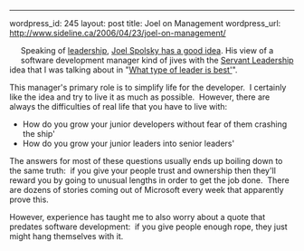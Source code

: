 --- 
wordpress_id: 245
layout: post
title: Joel on Management
wordpress_url: http://www.sideline.ca/2006/04/23/joel-on-management/

<p><img alt="" hspace="10" src="http://ise.uvic.ca/Library/SLT/images/Hanging.JPG" align="left" vspace="10" border="0" />Speaking of <a href="http://blogs.sideline.ca/archive/2006/04/22/Whattypeofleaderisbest.aspx">leadership</a>, <a href="http://blogs.sideline.ca/archive/2006/04/22/Whattypeofleaderisbest.aspx">Joel Spolsky has a good idea</a>. His view of a software development manager kind of jives with the <a href="http://www.greenleaf.org/leadership/servant-leadership/What-is-Servant-Leadership.html">Servant Leadership</a> idea that I was talking about in "<a href="http://blogs.sideline.ca/archive/2006/04/22/whattypeofleaderisbest.aspx">What type of leader is best'</a>".</p>
<p>This manager's primary role is to simplify life for the developer.  I certainly like the idea and try to live it as much as possible.  However, there are always the difficulties of real life that you have to live with:</p>
<ul>
<li>How do you grow your junior developers without fear of them crashing the ship'</li>
<li>How do you grow your junior leaders into senior leaders'</li></ul>
<p>The answers for most of these questions usually ends up boiling down to the same truth:  if you give your people trust and ownership then they'll reward you by going to unusual lengths in order to get the job done.  There are dozens of stories coming out of Microsoft every week that apparently prove this.</p>
<p>However, experience has taught me to also worry about a quote that predates software development:  if you give people enough rope, they just might hang themselves with it.</p>
